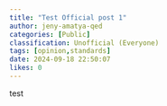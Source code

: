 ```yaml
---
title: "Test Official post 1"
author: jeny-amatya-qed
categories: [Public]
classification: Unofficial (Everyone)
tags: [opinion,standards]
date: 2024-09-18 22:50:07 
likes: 0
---
```


test
